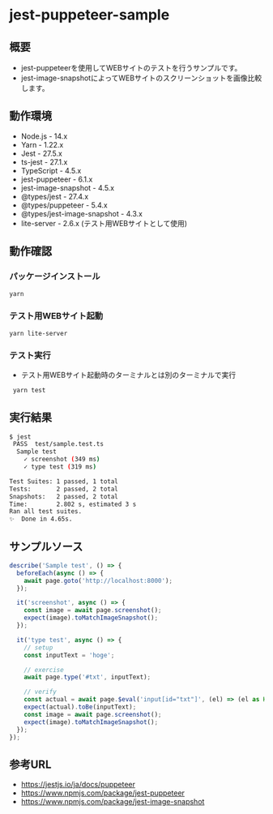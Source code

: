 # jest-puppeteer-sample

## 概要

- jest-puppeteerを使用してWEBサイトのテストを行うサンプルです。
- jest-image-snapshotによってWEBサイトのスクリーンショットを画像比較します。

## 動作環境

- Node.js - 14.x
- Yarn - 1.22.x
- Jest - 27.5.x
- ts-jest - 27.1.x
- TypeScript - 4.5.x
- jest-puppeteer - 6.1.x
- jest-image-snapshot - 4.5.x
- @types/jest - 27.4.x
- @types/puppeteer - 5.4.x
- @types/jest-image-snapshot - 4.3.x
- lite-server - 2.6.x (テスト用WEBサイトとして使用)

## 動作確認

### パッケージインストール

```bash
yarn
```

### テスト用WEBサイト起動

```bash
yarn lite-server
```

### テスト実行

- テスト用WEBサイト起動時のターミナルとは別のターミナルで実行

```bash
 yarn test
```

## 実行結果

```bash
$ jest
 PASS  test/sample.test.ts
  Sample test
    ✓ screenshot (349 ms)
    ✓ type test (319 ms)

Test Suites: 1 passed, 1 total
Tests:       2 passed, 2 total
Snapshots:   2 passed, 2 total
Time:        2.802 s, estimated 3 s
Ran all test suites.
✨  Done in 4.65s.
```

## サンプルソース

```typescript
describe('Sample test', () => {
  beforeEach(async () => {
    await page.goto('http://localhost:8000');
  });

  it('screenshot', async () => {
    const image = await page.screenshot();
    expect(image).toMatchImageSnapshot();
  });

  it('type test', async () => {
    // setup
    const inputText = 'hoge';

    // exercise
    await page.type('#txt', inputText);

    // verify
    const actual = await page.$eval('input[id="txt"]', (el) => (el as HTMLInputElement).value);
    expect(actual).toBe(inputText);
    const image = await page.screenshot();
    expect(image).toMatchImageSnapshot();
  });
});
```

## 参考URL

- https://jestjs.io/ja/docs/puppeteer
- https://www.npmjs.com/package/jest-puppeteer
- https://www.npmjs.com/package/jest-image-snapshot
